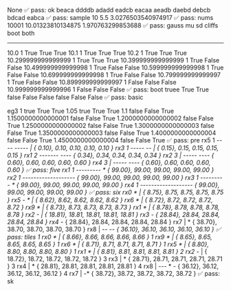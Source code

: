 None
✅ pass: ok
 beaca
 ddddb
 adadd
 eadcb
 eacaa
 aeadb
 daebd
 debcb
 bdcad
 eabca
✅ pass: sample
10 5.5 3.0276503540974917
✅ pass: nums
10001 10.01323810134875 1.970763299853688
✅ pass: gauss
 mu sd cliffs boot both
 -- -- ------ ---- ----
 10.0 1 True True True
 10.1 1 True True True
 10.2 1 True True True
 10.299999999999999 1 True True True
 10.399999999999999 1 True False False
 10.499999999999998 1 True False False
 10.599999999999998 1 True False False
 10.699999999999998 1 True False False
 10.799999999999997 1 True False False
 10.899999999999997 1 False False False
 10.999999999999996 1 False False False
✅ pass: boot
		truee True True
		false False False
		false False False
✅ pass: basic

eg3
	 1 true True True
	 1.05 true True True
	 1.1 false False True
	 1.1500000000000001 false False True
	 1.2000000000000002 false False True
	 1.2500000000000002 false False True
	 1.3000000000000003 false False True
	 1.3500000000000003 false False True
	 1.4000000000000004 false False True
	 1.4500000000000004 false False True
✅ pass: pre
rx5 1  ----    *-----     |                    {   0.10},   0.10,   0.10,   0.10,   0.10 }
rx3 1   -----     *--     |                    {   0.15},   0.15,   0.15,   0.15,   0.15 }
rx1 2             ------- *----                {   0.34},   0.34,   0.34,   0.34,   0.34 }
rx2 3                     |    -----     *---- {   0.60},   0.60,   0.60,   0.60,   0.60 }
rx4 3                     |    -----     *---- {   0.60},   0.60,   0.60,   0.60,   0.60 }
✅ pass: five
rx1 1  ---------          *                    {  99.00},  99.00,  99.00,  99.00,  99.00 }
rx2 1  -------------------*                    {  99.00},  99.00,  99.00,  99.00,  99.00 }
rx3 1  ---------          *                    {  99.00},  99.00,  99.00,  99.00,  99.00 }
rx4 1  -------------------*                    {  99.00},  99.00,  99.00,  99.00,  99.00 }
✅ pass: six
 rx0    *                |                    {   8.75},   8.75,   8.75,   8.75,   8.75 }
 rx5  - *                |                    {   8.62},   8.62,   8.62,   8.62,   8.62 }
 rx6    *                |                    {   8.72},   8.72,   8.72,   8.72,   8.72 }
 rx9    *                |                    {   8.73},   8.73,   8.73,   8.73,   8.73 }
 rx1    *                |                    {   8.78},   8.78,   8.78,   8.78,   8.78 }
 rx2           -*        |                    {  18.81},  18.81,  18.81,  18.81,  18.81 }
 rx3                    -*                    {  28.84},  28.84,  28.84,  28.84,  28.84 }
 rx4                    -*                    {  28.84},  28.84,  28.84,  28.84,  28.84 }
 rx7                     |        *           {  38.70},  38.70,  38.70,  38.70,  38.70 }
 rx8                     |    --  *--         {  36.10},  36.10,  36.10,  36.10,  36.10 }
✅ pass: tiles
 1 rx0    *                |                    {   8.66},   8.66,   8.66,   8.66,   8.66 }
 1 rx9    *                |                    {   8.65},   8.65,   8.65,   8.65,   8.65 }
 1 rx6    *                |                    {   8.71},   8.71,   8.71,   8.71,   8.71 }
 1 rx5    *                |                    {   8.80},   8.80,   8.80,   8.80,   8.80 }
 1 rx1    *                |                    {   8.81},   8.81,   8.81,   8.81,   8.81 }
 2 rx2            -*       |                    {  18.72},  18.72,  18.72,  18.72,  18.72 }
 3 rx3                     | *                  {  28.71},  28.71,  28.71,  28.71,  28.71 }
 3 rx4                     | *                  {  28.81},  28.81,  28.81,  28.81,  28.81 }
 4 rx8                     |      --- * -       {  36.12},  36.12,  36.12,  36.12,  36.12 }
 4 rx7                     |         -*         {  38.72},  38.72,  38.72,  38.72,  38.72 }
✅ pass: sk
